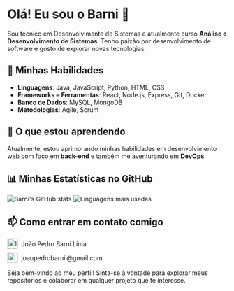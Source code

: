 # Olá! Eu sou o Barni 👋

Sou técnico em Desenvolvimento de Sistemas e atualmente curso **Análise e Desenvolvimento de Sistemas**. Tenho paixão por desenvolvimento de software e gosto de explorar novas tecnologias.

## 🚀 Minhas Habilidades

- **Linguagens**: Java, JavaScript, Python, HTML, CSS
- **Frameworks e Ferramentas**: React, Node.js, Express, Git, Docker
- **Banco de Dados**: MySQL, MongoDB
- **Metodologias**: Agile, Scrum

## 🌱 O que estou aprendendo

Atualmente, estou aprimorando minhas habilidades em desenvolvimento web com foco em **back-end** e também me aventurando em **DevOps**.

## 📊 Minhas Estatísticas no GitHub

![Barni's GitHub stats](https://github-readme-stats.vercel.app/api?username=Barni-i&show_icons=true&theme=radical)
![Linguagens mais usadas](https://github-readme-stats.vercel.app/api/top-langs/?username=Barni-i&layout=compact&theme=radical)

## 📫 Como entrar em contato comigo

<div>    
    <div style="display: flex; align-items: center;">
        <a href="https://www.linkedin.com/in/jo%C3%A3o-pedro-barni-lima-251105272/">
            <img width="24" height="24" src="https://img.icons8.com/color/48/linkedin.png" alt="linkedin"/>
        </a>
        <span style="margin-left: 8px;">João Pedro Barni Lima</span>
    </div>
    <div style="display: flex; align-items: center; margin-top: 8px;">
        <a href="mailto:joaopedrobarnii@gmail.com">
            <img width="24" height="24" src="https://img.icons8.com/color/48/gmail-new.png" alt="gmail-new"/>
        </a>
        <span style="margin-left: 8px;">joaopedrobarnii@gmail.com</span>
    </div>
</div>



Seja bem-vindo ao meu perfil! Sinta-se à vontade para explorar meus repositórios e colaborar em qualquer projeto que te interesse.
